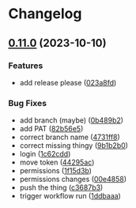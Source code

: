 # Changelog

## [0.11.0](https://github.com/wreality/test-docker/compare/v0.10.1...v0.11.0) (2023-10-10)


### Features

* add release please ([023a8fd](https://github.com/wreality/test-docker/commit/023a8fd1d8b503e408bbcbd8c0bce157d974fd16))


### Bug Fixes

* add branch (maybe) ([0b489b2](https://github.com/wreality/test-docker/commit/0b489b2b3d3647732b1b35d66bbe1fd4cf1a2b3c))
* add PAT ([82b56e5](https://github.com/wreality/test-docker/commit/82b56e5cc49e5a6143eab4857cd2b60e9eb7d723))
* correct branch name ([4731ff8](https://github.com/wreality/test-docker/commit/4731ff8eea9b08f333447bbaf15d7dfe7744b518))
* correct missing thingy ([9b1b2b0](https://github.com/wreality/test-docker/commit/9b1b2b0fc665be8c48f2147aefa42f7502b49004))
* login ([1c62cdd](https://github.com/wreality/test-docker/commit/1c62cdd39e93563d4936ffb7a6cf4d1da9df9107))
* move token ([44295ac](https://github.com/wreality/test-docker/commit/44295ac9580c213847a8f05f8ea2b672797efd7e))
* permissions ([1f15d3b](https://github.com/wreality/test-docker/commit/1f15d3b136b29a99769790dadb3aebcae9a7ee43))
* permissions changes ([00e4858](https://github.com/wreality/test-docker/commit/00e4858ac3950b13c6264e3406c31c7743f65240))
* push the thing ([c3687b3](https://github.com/wreality/test-docker/commit/c3687b32b35e8e7ce9b41ae103d3c663af08707c))
* trigger workflow run ([1ddbaaa](https://github.com/wreality/test-docker/commit/1ddbaaae340b0b4eceb07a0f2bac1dd5f44ce20e))
